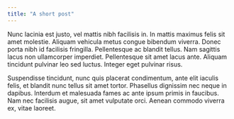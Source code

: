 ```yaml
---
title: "A short post"
---
```

Nunc lacinia est justo, vel mattis nibh facilisis in. In mattis maximus felis sit amet molestie. Aliquam vehicula metus congue bibendum viverra. Donec porta nibh id facilisis fringilla. Pellentesque ac blandit tellus. Nam sagittis lacus non ullamcorper imperdiet. Pellentesque sit amet lacus ante. Aliquam tincidunt pulvinar leo sed luctus. Integer eget pulvinar risus.

Suspendisse tincidunt, nunc quis placerat condimentum, ante elit iaculis felis, et blandit nunc tellus sit amet tortor. Phasellus dignissim nec neque in dapibus. Interdum et malesuada fames ac ante ipsum primis in faucibus. Nam nec facilisis augue, sit amet vulputate orci. Aenean commodo viverra ex, vitae laoreet.